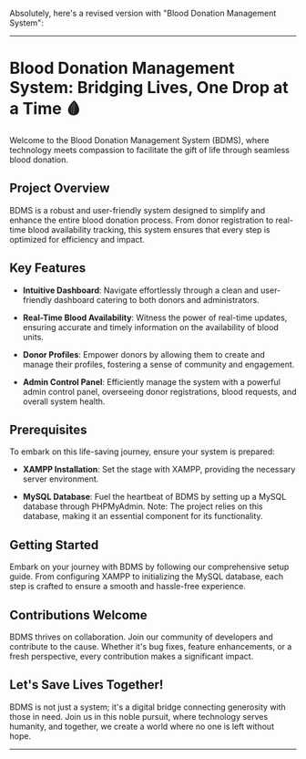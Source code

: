 Absolutely, here's a revised version with "Blood Donation Management System":

---

# Blood Donation Management System: Bridging Lives, One Drop at a Time 🩸

Welcome to the Blood Donation Management System (BDMS), where technology meets compassion to facilitate the gift of life through seamless blood donation.

## Project Overview

BDMS is a robust and user-friendly system designed to simplify and enhance the entire blood donation process. From donor registration to real-time blood availability tracking, this system ensures that every step is optimized for efficiency and impact.

## Key Features

- **Intuitive Dashboard**: Navigate effortlessly through a clean and user-friendly dashboard catering to both donors and administrators.

- **Real-Time Blood Availability**: Witness the power of real-time updates, ensuring accurate and timely information on the availability of blood units.

- **Donor Profiles**: Empower donors by allowing them to create and manage their profiles, fostering a sense of community and engagement.

- **Admin Control Panel**: Efficiently manage the system with a powerful admin control panel, overseeing donor registrations, blood requests, and overall system health.

## Prerequisites

To embark on this life-saving journey, ensure your system is prepared:

- **XAMPP Installation**: Set the stage with XAMPP, providing the necessary server environment.

- **MySQL Database**: Fuel the heartbeat of BDMS by setting up a MySQL database through PHPMyAdmin. Note: The project relies on this database, making it an essential component for its functionality.

## Getting Started

Embark on your journey with BDMS by following our comprehensive setup guide. From configuring XAMPP to initializing the MySQL database, each step is crafted to ensure a smooth and hassle-free experience.

## Contributions Welcome

BDMS thrives on collaboration. Join our community of developers and contribute to the cause. Whether it's bug fixes, feature enhancements, or a fresh perspective, every contribution makes a significant impact.

## Let's Save Lives Together!

BDMS is not just a system; it's a digital bridge connecting generosity with those in need. Join us in this noble pursuit, where technology serves humanity, and together, we create a world where no one is left without hope.

---

